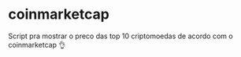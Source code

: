 # coinmarketcap
Script pra mostrar o preco das top 10 criptomoedas de acordo com o coinmarketcap 👌

